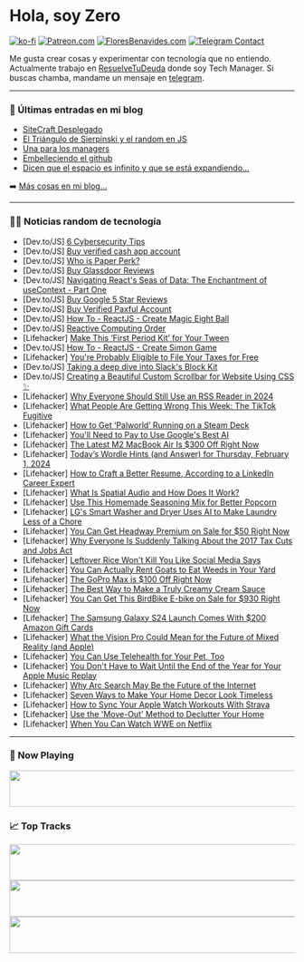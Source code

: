 # Hola, soy Zero

[![ko-fi](https://ko-fi.com/img/githubbutton_sm.svg)](https://ko-fi.com/J3J4N0LUK)
[![Patreon.com](https://img.shields.io/endpoint.svg?url=https%3A%2F%2Fshieldsio-patreon.vercel.app%2Fapi%3Fusername%3Dzerodragon%26type%3Dpatrons&style=for-the-badge)](https://patreon.com/zerodragon)
[![FloresBenavides.com](https://img.shields.io/website?down_message=oops&label=MiBlog&style=for-the-badge&up_message=online&url=https%3A%2F%2Ffloresbenavides.com)](https://floresbenavides.com)
[![Telegram Contact](https://img.shields.io/badge/escr%C3%ADbeme-ZeroDragon-%2326A5E4?style=for-the-badge&logo=telegram)](https://t.me/zerodragon)

Me gusta crear cosas y experimentar con tecnología que no entiendo.
Actualmente trabajo en [ResuelveTuDeuda](http://github.com/resuelve) donde soy Tech Manager.
Si buscas chamba, mandame un mensaje en [telegram](https://t.me/zerodragon).

---

### 📕 Últimas entradas en mi blog
<!-- BLOG-POST-LIST:START -->
- [SiteCraft Desplegado](https://floresbenavides.com/sitecraft-desplegado/)
- [El Triángulo de Sierpinski y el random en JS](https://floresbenavides.com/el-triangulo-de-sierpinski-y-el-random-en-js/)
- [Una para los managers](https://floresbenavides.com/una-para-los-managers/)
- [Embelleciendo el github](https://floresbenavides.com/embelleciendo-el-github/)
- [Dicen que el espacio es infinito y que se está expandiendo…](https://floresbenavides.com/dicen-que-el-espacio-es-infinito-y-que-se-esta-expandiendo/)
<!-- BLOG-POST-LIST:END -->

➡️ [Más cosas en mi blog...](https://floresbenavides.com)

---

### 👨‍💻 Noticias random de tecnología
<!-- TECH-POSTS:START -->
- [Dev.to/JS] [6 Cybersecurity Tips](https://dev.to/guestsposts/bl-content-6-cybersecurity-tips-2jei)
- [Dev.to/JS] [Buy verified cash app account](https://dev.to/marcinwalkowiak36/buy-verified-cash-app-account-32d0)
- [Dev.to/JS] [Who is Paper Perk?](https://dev.to/heketim/who-is-paper-perk-2hp1)
- [Dev.to/JS] [Buy Glassdoor Reviews](https://dev.to/marcinwalkowiak36/buy-glassdoor-reviews-1p2l)
- [Dev.to/JS] [Navigating React&#39;s Seas of Data: The Enchantment of useContext - Part One](https://dev.to/capwellmurimi/navigating-reacts-seas-of-data-the-enchantment-of-usecontext-part-one-31d3)
- [Dev.to/JS] [Buy Google 5 Star Reviews](https://dev.to/marcinwalkowiak36/buy-google-5-star-reviews-40fh)
- [Dev.to/JS] [Buy Verified Paxful Account](https://dev.to/marcinwalkowiak36/buy-verified-paxful-account-3ee9)
- [Dev.to/JS] [How To - ReactJS - Create Magic Eight Ball](https://dev.to/kylestech95/how-to-reactjs-create-magic-eight-ball-4ing)
- [Dev.to/JS] [Reactive Computing Order](https://dev.to/ninjin/reactive-computing-order-1ef5)
- [Lifehacker] [Make This ‘First Period Kit’ for Your Tween](https://lifehacker.com/family/how-to-make-first-period-kit)
- [Dev.to/JS] [How To - ReactJS - Create Simon Game](https://dev.to/kylestech95/how-to-reactjs-create-simon-game-d3)
- [Lifehacker] [You&#39;re Probably Eligible to File Your Taxes for Free](https://lifehacker.com/youre-probably-eligible-to-file-your-taxes-for-free-1850207431)
- [Dev.to/JS] [Taking a deep dive into Slack&#39;s Block Kit](https://dev.to/knocklabs/taking-a-deep-dive-into-slacks-block-kit-1cjm)
- [Dev.to/JS] [Creating a Beautiful Custom Scrollbar for Website Using CSS ✨](https://dev.to/sh20raj/creating-a-beautiful-custom-scrollbar-for-website-using-css-4jo9)
- [Lifehacker] [Why Everyone Should Still Use an RSS Reader in 2024](https://lifehacker.com/tech/the-best-rss-reader-apps-in-2024)
- [Lifehacker] [What People Are Getting Wrong This Week: The TikTok Fugitive](https://lifehacker.com/entertainment/what-people-are-getting-wrong-this-week-tiktok-fugitive)
- [Lifehacker] [How to Get ‘Palworld’ Running on a Steam Deck](https://lifehacker.com/entertainment/how-to-run-palworld-on-steam-deck)
- [Lifehacker] [You&#39;ll Need to Pay to Use Google&#39;s Best AI](https://lifehacker.com/tech/what-is-google-bard-advanced)
- [Lifehacker] [The Latest M2 MacBook Air Is $300 Off Right Now](https://lifehacker.com/tech/the-latest-m2-macbook-air-is-300-off-right-now)
- [Lifehacker] [Today’s Wordle Hints &lpar;and Answer&rpar; for Thursday, February 1, 2024](https://lifehacker.com/entertainment/wordle-answer-today-february-1-2024)
- [Lifehacker] [How to Craft a Better Resume, According to a LinkedIn Career Expert](https://lifehacker.com/work/how-to-make-a-better-resume)
- [Lifehacker] [What Is Spatial Audio and How Does It Work?](https://lifehacker.com/tech/what-is-spatial-audio-and-how-does-it-work)
- [Lifehacker] [Use This Homemade Seasoning Mix for Better Popcorn](https://lifehacker.com/food-drink/diy-popcorn-seasoning-at-home)
- [Lifehacker] [LG&#39;s Smart Washer and Dryer Uses AI to Make Laundry Less of a Chore](https://lifehacker.com/tech/lg-smart-washer-dryer-review)
- [Lifehacker] [You Can Get Headway Premium on Sale for $50 Right Now](https://lifehacker.com/headway-premium-sale)
- [Lifehacker] [Why Everyone Is Suddenly Talking About the 2017 Tax Cuts and Jobs Act](https://lifehacker.com/money/why-everyone-is-talking-about-2017-tax-reform)
- [Lifehacker] [Leftover Rice Won&#39;t Kill You Like Social Media Says](https://lifehacker.com/health/is-it-safe-to-eat-leftover-rice)
- [Lifehacker] [You Can Actually Rent Goats to Eat Weeds in Your Yard](https://lifehacker.com/home/you-can-rent-goats-to-eat-your-weeds)
- [Lifehacker] [The GoPro Max is $100 Off Right Now](https://lifehacker.com/tech/gopro-max-100-off-amazon)
- [Lifehacker] [The Best Way to Make a Truly Creamy Cream Sauce](https://lifehacker.com/food-drink/creamy-parmesan-sauce-recipe)
- [Lifehacker] [You Can Get This BirdBike E-bike on Sale for $930 Right Now](https://lifehacker.com/birdbike-ebike-sale)
- [Lifehacker] [The Samsung Galaxy S24 Launch Comes With $200 Amazon Gift Cards](https://lifehacker.com/tech/samsung-galaxy-s24-amazon-gift-card-deal)
- [Lifehacker] [What the Vision Pro Could Mean for the Future of Mixed Reality &lpar;and Apple&rpar;](https://lifehacker.com/tech/what-the-vision-pro-could-mean-for-the-future-of-mixed-reality)
- [Lifehacker] [You Can Use Telehealth for Your Pet, Too](https://lifehacker.com/family/best-pet-telehealth-apps)
- [Lifehacker] [You Don&#39;t Have to Wait Until the End of the Year for Your Apple Music Replay](https://lifehacker.com/tech/how-to-get-your-apple-music-replay-any-time-of-the-year)
- [Lifehacker] [Why Arc Search May Be the Future of the Internet](https://lifehacker.com/tech/why-arc-search-may-be-the-future-of-the-internet)
- [Lifehacker] [Seven Ways to Make Your Home Decor Look Timeless](https://lifehacker.com/home/how-to-make-your-home-decor-look-timeless)
- [Lifehacker] [How to Sync Your Apple Watch Workouts With Strava](https://lifehacker.com/tech/how-to-connect-apple-watch-to-strava)
- [Lifehacker] [Use the &#39;Move-Out&#39; Method to Declutter Your Home](https://lifehacker.com/home/declutter-home-using-move-out-method)
- [Lifehacker] [When You Can Watch WWE on Netflix](https://lifehacker.com/entertainment/where-to-watch-wwe-raw)<!-- TECH-POSTS:END -->

---

### 🎵 Now Playing
<a href="https://spotify-now-playing-dun.vercel.app/now-playing?open"><img src="https://spotify-now-playing-dun.vercel.app/now-playing" width="540" height="64"></a>

### 📈 Top Tracks
<a href="https://spotify-now-playing-dun.vercel.app/top-tracks?i=1&open"><img src="https://spotify-now-playing-dun.vercel.app/top-tracks?i=1" width="540" height="64"></a>
<a href="https://spotify-now-playing-dun.vercel.app/top-tracks?i=2&open"><img src="https://spotify-now-playing-dun.vercel.app/top-tracks?i=2" width="540" height="64"></a>
<a href="https://spotify-now-playing-dun.vercel.app/top-tracks?i=3&open"><img src="https://spotify-now-playing-dun.vercel.app/top-tracks?i=3" width="540" height="64"></a>
